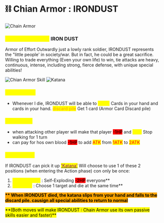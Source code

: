 # ⛓ Chian Armor : IRONDUST

![Chain Armor](../.gitbook/assets/030-01.png)

### <mark style="color:yellow;">armor information</mark> IRON DUST

Armor of Effort Outwardly just a lowly rank soldier, IRONDUST represents the "little people' in society/war. But in fact, he could be a great sacrifice. Willing to trade everything (Even your own life) to win, tie attacks are heavy, continuous, intense, including strong, fierce defense, with unique special abilities!

![Chian Armor Skill](<../.gitbook/assets/B (1).png>) ![Katana](<../.gitbook/assets/สำเนาของ katana.png>)

### <mark style="color:yellow;">Passive Skill</mark>

* Whenever I die, IRONDUST will be able to <mark style="color:yellow;">Trade</mark> Cards in your hand and cards in your hand. <mark style="color:orange;">discard pile</mark> Get 1 card (Armor Card Discard pile)

### <mark style="color:yellow;">Action Skill</mark>

* when attacking other player will make that player <mark style="background-color:red;">-1HP</mark> and <mark style="color:yellow;">Stun</mark> Stop walking for 1 turn
* can pay for hos own blood <mark style="background-color:red;">-1HP</mark> to add <mark style="color:red;">ATK</mark> from <mark style="color:red;">1ATK</mark> to <mark style="color:red;">2ATK</mark>

### <mark style="color:yellow;">Special Skill</mark>

If IRONDUST can pick it up [<mark style="color:purple;">'Katana'</mark>](../event-card.md#weapon) Will choose to use 1 of these 2 positions (when entering the Action phase) con only be once:

1. <mark style="color:yellow;">Suicide Bomb</mark> : Self-Exploding <mark style="background-color:red;">-2HP</mark> everyone\*\*
2. <mark style="color:yellow;">Kamikaze</mark> : Choose 1 target and die at the same time\*\*

<mark style="background-color:orange;">**\*\* When IRONDUST died, the katana slips from your hand and falls to the discard pile. causign all special abilities to return to normal**</mark>

<mark style="background-color:yellow;">\*\*(Both moves will make IRONDUST : Chain Armor use its own passive skills easier and faster)\*\*</mark>
